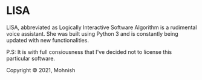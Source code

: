 # LISA
LISA, abbreviated as Logically Interactive Software Algorithm is a rudimental voice assistant. She was built using Python 3 and is constantly being updated with new functionalities. 

P.S: It is with full consiousness that I've decided not to license this particular software.

Copyright © 2021, Mohnish
